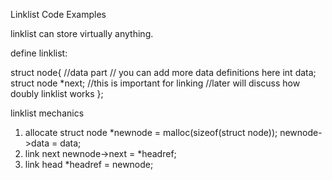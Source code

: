 Linklist Code Examples

linklist can store virtually anything.

define linklist:

struct node{
	//data part // you can add more data definitions here
	int data;
	struct node *next;		//this is important for linking //later will discuss how doubly linklist works
};


linklist mechanics

1. allocate
	struct node *newnode = malloc(sizeof(struct node));
	newnode->data = data;
2. link next
	newnode->next = *headref;
3. link head
	*headref = newnode;